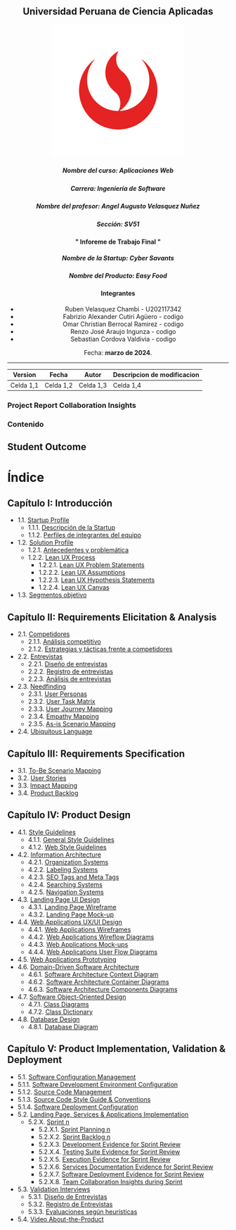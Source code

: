 <div align="center">

## Universidad Peruana de Ciencia Aplicadas 

![logo](./assets/img/cover-page/logo.png)

##### Nombre del curso: Aplicaciones Web
##### Carrera: Ingeniería de Software
##### Nombre del profesor: Angel Augusto Velasquez Nuñez
##### Sección: SV51

#### " Inforeme de Trabajo Final "
##### Nombre de la Startup: Cyber Savants
##### Nombre del Producto: Easy Food

#### Integrantes
* Ruben Velasquez Chambi - U202117342
* Fabrizio Alexander Cutiri Agüero - codigo
* Omar Christian Berrocal Ramirez -  codigo
* Renzo José Araujo Ingunza - codigo
* Sebastian Cordova Valdivia - codigo

Fecha: **marzo de 2024**.
</div>

----


| Version      | Fecha        | Autor        | Descripcion de modificacion |
|--------------|--------------|--------------|-----------------------------|
| Celda 1,1    | Celda 1,2    | Celda 1,3    | Celda 1,4                   |


### Project Report Collaboration Insights

### Contenido

## Student Outcome

# Índice

## Capítulo I: Introducción
- 1.1. [Startup Profile](#1-1-startup-profile)
  - 1.1.1. [Descripción de la Startup](#1-1-1-descripción-de-la-startup)
  - 1.1.2. [Perfiles de integrantes del equipo](#1-1-2-perfiles-de-integrantes-del-equipo)
- 1.2. [Solution Profile](#1-2-solution-profile)
  - 1.2.1. [Antecedentes y problemática](#1-2-1-antecedentes-y-problemática)
  - 1.2.2. [Lean UX Process](#1-2-2-lean-ux-process)
    - 1.2.2.1. [Lean UX Problem Statements](#1-2-2-1-lean-ux-problem-statements)
    - 1.2.2.2. [Lean UX Assumptions](#1-2-2-2-lean-ux-assumptions)
    - 1.2.2.3. [Lean UX Hypothesis Statements](#1-2-2-3-lean-ux-hypothesis-statements)
    - 1.2.2.4. [Lean UX Canvas](#1-2-2-4-lean-ux-canvas)
- 1.3. [Segmentos objetivo](#1-3-segmentos-objetivo)

## Capítulo II: Requirements Elicitation & Analysis
- 2.1. [Competidores](#2-1-competidores)
  - 2.1.1. [Análisis competitivo](#2-1-1-análisis-competitivo)
  - 2.1.2. [Estrategias y tácticas frente a competidores](#2-1-2-estrategias-y-tácticas-frente-a-competidores)
- 2.2. [Entrevistas](#2-2-entrevistas)
  - 2.2.1. [Diseño de entrevistas](#2-2-1-diseño-de-entrevistas)
  - 2.2.2. [Registro de entrevistas](#2-2-2-registro-de-entrevistas)
  - 2.2.3. [Análisis de entrevistas](#2-2-3-análisis-de-entrevistas)
- 2.3. [Needfinding](#2-3-needfinding)
  - 2.3.1. [User Personas](#2-3-1-user-personas)
  - 2.3.2. [User Task Matrix](#2-3-2-user-task-matrix)
  - 2.3.3. [User Journey Mapping](#2-3-3-user-journey-mapping)
  - 2.3.4. [Empathy Mapping](#2-3-4-empathy-mapping)
  - 2.3.5. [As-is Scenario Mapping](#2-3-5-as-is-scenario-mapping)
- 2.4. [Ubiquitous Language](#2-4-ubiquitous-language)

## Capítulo III: Requirements Specification
- 3.1. [To-Be Scenario Mapping](#3-1-to-be-scenario-mapping)
- 3.2. [User Stories](#3-2-user-stories)
- 3.3. [Impact Mapping](#3-3-impact-mapping)
- 3.4. [Product Backlog](#3-4-product-backlog)

## Capítulo IV: Product Design
- 4.1. [Style Guidelines](#4-1-style-guidelines)
  - 4.1.1. [General Style Guidelines](#4-1-1-general-style-guidelines)
  - 4.1.2. [Web Style Guidelines](#4-1-2-web-style-guidelines)
- 4.2. [Information Architecture](#4-2-information-architecture)
  - 4.2.1. [Organization Systems](#4-2-1-organization-systems)
  - 4.2.2. [Labeling Systems](#4-2-2-labeling-systems)
  - 4.2.3. [SEO Tags and Meta Tags](#4-2-3-seo-tags-and-meta-tags)
  - 4.2.4. [Searching Systems](#4-2-4-searching-systems)
  - 4.2.5. [Navigation Systems](#4-2-5-navigation-systems)
- 4.3. [Landing Page UI Design](#4-3-landing-page-ui-design)
  - 4.3.1. [Landing Page Wireframe](#4-3-1-landing-page-wireframe)
  - 4.3.2. [Landing Page Mock-up](#4-3-2-landing-page-mock-up)
- 4.4. [Web Applications UX/UI Design](#4-4-web-applications-ux-ui-design)
  - 4.4.1. [Web Applications Wireframes](#4-4-1-web-applications-wireframes)
  - 4.4.2. [Web Applications Wireflow Diagrams](#4-4-2-web-applications-wireflow-diagrams)
  - 4.4.3. [Web Applications Mock-ups](#4-4-3-web-applications-mock-ups)
  - 4.4.4. [Web Applications User Flow Diagrams](#4-4-4-web-applications-user-flow-diagrams)
- 4.5. [Web Applications Prototyping](#4-5-web-applications-prototyping)
- 4.6. [Domain-Driven Software Architecture](#4-6-domain-driven-software-architecture)
  - 4.6.1. [Software Architecture Context Diagram](#4-6-1-software-architecture-context-diagram)
  - 4.6.2. [Software Architecture Container Diagrams](#4-6-2-software-architecture-container-diagrams)
  - 4.6.3. [Software Architecture Components Diagrams](#4-6-3-software-architecture-components-diagrams)
- 4.7. [Software Object-Oriented Design](#4-7-software-object-oriented-design)
  - 4.7.1. [Class Diagrams](#4-7-1-class-diagrams)
  - 4.7.2. [Class Dictionary](#4-7-2-class-dictionary)
- 4.8. [Database Design](#4-8-database-design)
  - 4.8.1. [Database Diagram](#4-8-1-database-diagram)

## Capítulo V: Product Implementation, Validation & Deployment
  - 5.1. [Software Configuration Management](#5-1-software-configuration-management)
  - 5.1.1. [Software Development Environment Configuration](#5-1-1-software-development-environment-configuration)
  - 5.1.2. [Source Code Management](#5-1-2-source-code-management)
  - 5.1.3. [Source Code Style Guide & Conventions](#5-1-3-source-code-style-guide--conventions)
  - 5.1.4. [Software Deployment Configuration](#5-1-4-software-deployment-configuration)
- 5.2. [Landing Page, Services & Applications Implementation](#5-2-landing-page-services--applications-implementation)
  - 5.2.X. [Sprint n](#5-2-x-sprint-n)
    - 5.2.X.1. [Sprint Planning n](#5-2-x-1-sprint-planning-n)
    - 5.2.X.2. [Sprint Backlog n](#5-2-x-2-sprint-backlog-n)
    - 5.2.X.3. [Development Evidence for Sprint Review](#5-2-x-3-development-evidence-for-sprint-review)
    - 5.2.X.4. [Testing Suite Evidence for Sprint Review](#5-2-x-4-testing-suite-evidence-for-sprint-review)
    - 5.2.X.5. [Execution Evidence for Sprint Review](#5-2-x-5-execution-evidence-for-sprint-review)
    - 5.2.X.6. [Services Documentation Evidence for Sprint Review](#5-2-x-6-services-documentation-evidence-for-sprint-review)
    - 5.2.X.7. [Software Deployment Evidence for Sprint Review](#5-2-x-7-software-deployment-evidence-for-sprint-review)
    - 5.2.X.8. [Team Collaboration Insights during Sprint](#5-2-x-8-team-collaboration-insights-during-sprint)
- 5.3. [Validation Interviews](#5-3-validation-interviews)
  - 5.3.1. [Diseño de Entrevistas](#5-3-1-diseño-de-entrevistas)
  - 5.3.2. [Registro de Entrevistas](#5-3-2-registro-de-entrevistas)
  - 5.3.3. [Evaluaciones según heurísticas](#5-3-3-evaluaciones-según-heurísticas)
- 5.4. [Video About-the-Product](#5-4-video-about-the-product)


